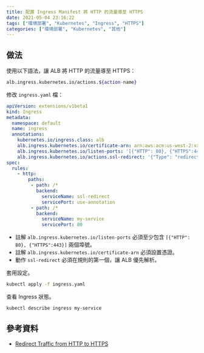 ```yaml
---
title: 配置 Ingress Manifest 將 HTTP 的流量導至 HTTPS
date: 2021-05-04 23:16:22
tags: ["環境部署", "Kubernetes", "Ingress", "HTTPS"]
categories: ["環境部署", "Kubernetes", "其他"]
---
```


## 做法

使用以下語法，讓 ALB 將 HTTP 的流量導至 HTTPS：

```BASH
alb.ingress.kubernetes.io/actions.${action-name}
```

修改 `ingress.yaml` 檔：

```YAML
apiVersion: extensions/v1beta1
kind: Ingress
metadata:
  namespace: default
  name: ingress
  annotations:
    kubernetes.io/ingress.class: alb
    alb.ingress.kubernetes.io/certificate-arn: arn:aws:acm:us-west-2:xxxx:certificate/xxxxxx
    alb.ingress.kubernetes.io/listen-ports: '[{"HTTP": 80}, {"HTTPS":443}]'
    alb.ingress.kubernetes.io/actions.ssl-redirect: '{"Type": "redirect", "RedirectConfig": { "Protocol": "HTTPS", "Port": "443", "StatusCode": "HTTP_301"}}'
spec:
  rules:
    - http:
        paths:
         - path: /*
           backend:
             serviceName: ssl-redirect
             servicePort: use-annotation
         - path: /*
           backend:
             serviceName: my-service
             servicePort: 80
```

- 註解 `alb.ingress.kubernetes.io/listen-ports` 必須至少包含 `[{"HTTP": 80}, {"HTTPS":443}]` 兩個埠號。
- 註解 `alb.ingress.kubernetes.io/certificate-arn` 必須設置憑證。
- 動作 `ssl-redirect` 必須在規則的第一個，讓 ALB 優先解析。

套用設定。

```BASH
kubectl apply -f ingress.yaml
```

查看 Ingress 狀態。

```BASH
kubectl describe ingress my-service
```

## 參考資料

- [Redirect Traffic from HTTP to HTTPS](https://kubernetes-sigs.github.io/aws-load-balancer-controller/v2.1/guide/tasks/ssl_redirect/)
